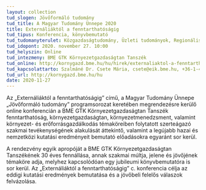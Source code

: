 ```yaml
---
layout: collection
tud_slogen: Jövőformáló tudomány
tud_title: A Magyar Tudomány Ünnepe 2020
title: Externáliáktól a fenntarthatóságig
tud_tipus: Konferencia, könyvbemutató
tud_tudomanyterulet: Közgazdaságtudomány, Üzleti tudományok, Regionális tudomány, Interdiszciplináris
tud_idopont: 2020. november 27. 10:00
tud_helyszin: Online
tud_intezmeny: BME GTK Környezetgazdaságtan Tanszék
tud_online: http://kornygazd.bme.hu/hu/hirek/externaliaktol-a-fenntarthatosagig-online-konferencia-a-magyar-tudomany-uennepe-joevoformalo-tudomany-programsorozat-kereteben
tud_kapcsolattarto: Szalmáné Dr. Csete Mária, csete@eik.bme.hu, +36-1-463-2018
tud_url: http://kornygazd.bme.hu/hu
date: 2020-11-27
---
```

Az „Externáliáktól a fenntarthatóságig” című, a Magyar Tudomány Ünnepe „Jövőformáló tudomány” programsorozat keretében megrendezésre kerülő online konferencián a BME GTK Környezetgazdaságtan Tanszék fenntarthatóság, környezetgazdaságtan, környezetmenedzsment, valamint környezet- és erőforrásgazdálkodás témaköreiben folytatott szerteágazó szakmai tevékenységének alakulását áttekintő, valamint a legújabb hazai és nemzetközi kutatási eredményeit bemutató előadásokra egyaránt sor kerül.

A rendezvény egyik apropóját a BME GTK Környezetgazdaságtan Tanszékének 30 éves fennállása, annak szakmai múltja, jelene és jövőjének témaköre adja, melyhez kapcsolódóan egy jubileumi könyvbemutatóra is sor kerül. Az „Externáliáktól a fenntarthatóságig” c. konferencia célja az eddigi kutatási eredmények bemutatása és a jövőbeli felelős válaszok felvázolása.
